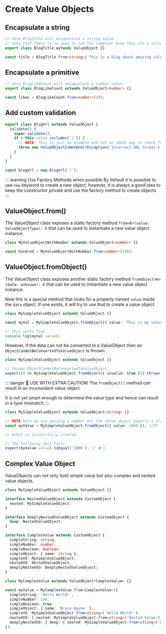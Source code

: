 # Create Value Objects

## Encapsulate a string

```ts
// here BlogTitle will encapsulate a string value
// note that there is no need to let the complier know that its a string
export class BlogTitle extends ValueObject {}

const title = BlogTitle.from<string>('This is a blog about amazing value objects');
```

## Encapsulate a primitive

```ts
// here BlogLikeCount will encapsulate a number value
export class BlogLikeCount extends ValueObject<number> {}

const likes = BlogLikeCount.from<number>(10);
```

## Add custom validation

```ts
export class BlogUrl extends ValueObject {
  validate() {
    super.validate();
    if (!this.value.includes('/')) {
      // NOTE: this is just an example and not an ideal way to check for URLs
      throw new ValueObjectIsNotAnUrlException('Incorrect URL format');
    }
  }
}

const blogUrl = new BlogUrl('/');
```

::: warning Use Factory Methods when possible
By default it is possible to use `new` keyword to create a new object, however,
it is always a good idea to keep the constructor private and use the factory method to create objects
:::

## ValueObject.from()

The ValueObject class exposes a static factory method `from<K>(value: ValueObjectType): K`
that can be used to instantiate a new value object instance.

```ts
class MyValueObjectWithNumber extends ValueObject<number> {}

const hundred = MyValueObjectWithNumber.from<number>(100);
```

## ValueObject.fromObject()

The ValueObject class exposes another static factory method `fromObject<K>(data: unknown): K`
that can be used to instantiate a new value object instance.

Now this is a special method that looks for a property named `value` inside the `data` object.
If one exists, it will try to use that to create a value object.

```ts
class MySimpleValueObject extends ValueObject {}

const myVal = MySimpleValueObject.fromObject({ value: 'This is my value' });

// this works fine
console.log(myVal.value);
```

However, if the data can not be converted to a ValueObject then an `ObjectCanNotBeConvertedToValueObject` is thrown

```ts
class MySimpleValueObject extends ValueObject {}

// throws ObjectCanNotBeConvertedToValueObject
expect(() => MySimpleValueObject.fromObject({ invalid: true })).throws(ObjectCanNotBeConvertedToValueObject);
```

::: danger 👺 USE WITH EXTRA CAUTION!
The `fromObject()` method can result in an inconsistent value object.

It is not yet smart enough to determine the value type and hence can result in a type mismatch
:::

```ts
class MySimpleValueObject extends ValueObject<string> {}

// NOTE here we are passing a number but the value object expects a string
const myValue = MySimpleValueObject.fromObject({ value: 1000 }); //‼️⁉️

// myVal is successfully created

// The following test fails
expect(myValue.value).toEqual('1000'); // ❌ 👺
```

## Complex Value Object

ValueObjects can not only hold simple value but also complex and nested value objects.

```ts
class MySimpleValueObject extends ValueObject {}

interface NestedValueObject extends CustomObject {
  nested: MySimpleValueObject;
}

interface DeeplyNestedValueObject extends CustomObject {
  deep: NestedValueObject;
}

interface ComplexValue extends CustomObject {
  simpleString: string;
  simpleNumber: number;
  simpleBoolean: boolean;
  simpleObject: { name: string };
  simpleVO: MySimpleValueObject;
  nestedVO: NestedValueObject;
  deeplyNestedVO: DeeplyNestedValueObject;
}

class MyComplexValue extends ValueObject<ComplexValue> {}

const myValue = MyComplexValue.from<ComplexValue>({
  simpleString: 'Hello World!',
  simpleNumber: 100,
  simpleBoolean: true,
  simpleObject: { name: 'Bruce Wayne' },
  simpleVO: MySimpleValueObject.from<string>('Hello World!'),
  nestedVO: { nested: MySimpleValueObject.from<string>('Nested Value') },
  deeplyNestedVO: { deep: { nested: MySimpleValueObject.from<string>('Deeply Nested Value') } },
});
```
